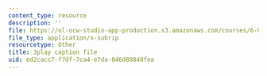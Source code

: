 ```yaml
---
content_type: resource
description: ''
file: https://ol-ocw-studio-app-production.s3.amazonaws.com/courses/6-00sc-introduction-to-computer-science-and-programming-spring-2011/ed2cacc7f7df7ca4e7da846d80848fea_A2WFReES8CY.srt
file_type: application/x-subrip
resourcetype: Other
title: 3play caption file
uid: ed2cacc7-f7df-7ca4-e7da-846d80848fea
---
```

